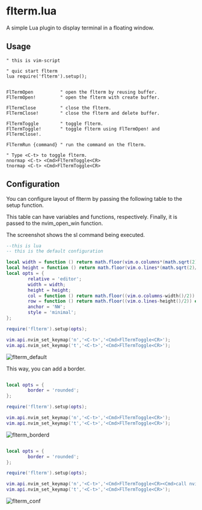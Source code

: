 # flterm.lua

A simple Lua plugin to display terminal in a floating window.

## Usage

~~~vim
" this is vim-script

" quic start flterm
lua require('flterm').setup();


FlTermOpen          " open the flterm by reusing buffer.
FlTermOpen!         " open the flterm with create buffer.

FlTermClose         " close the flterm.
FlTermClose!        " close the flterm and delete buffer.

FlTermToggle        " toggle flterm.
FlTermToggle!       " toggle flterm using FlTermOpen! and FlTermClose!.

FlTermRun {command} " run the command on the flterm.

" Type <C-t> to toggle flterm.
nnormap <C-t> <Cmd>FlTermToggle<CR>
tnormap <C-t> <Cmd>FlTermToggle<CR>
~~~

## Configuration

You can configure layout of flterm by passing the following table to the setup function.

This table can have variables and functions, respectively.
Finally, it is passed to the nvim_open_win function.

The screenshot shows the sl command being executed.

~~~lua
--this is lua
-- this is the default configuration

local width = function () return math.floor(vim.o.columns*(math.sqrt(2)/2)) end;
local height = function () return math.floor(vim.o.lines*(math.sqrt(2)/2)) end;
local opts = {
        relative = 'editor';
        width = width;
        height = height;
        col = function () return math.floor((vim.o.columns-width()/2)) end;
        row = function () return math.floor((vim.o.lines-height()/2)) end;
        anchor = 'NW';
        style = 'minimal';
};

require('flterm').setup(opts);

vim.api.nvim_set_keymap('n','<C-t>','<Cmd>FlTermToggle<CR>');
vim.api.nvim_set_keymap('t','<C-t>','<Cmd>FlTermToggle<CR>');
~~~

![flterm_default](https://user-images.githubusercontent.com/84013946/153116445-11aad054-56aa-450d-9d65-4ef79b38fdc9.png)

This way, you can add a border.

~~~lua

local opts = {
        border = 'rounded';
};

require('flterm').setup(opts);

vim.api.nvim_set_keymap('n','<C-t>','<Cmd>FlTermToggle<CR>');
vim.api.nvim_set_keymap('t','<C-t>','<Cmd>FlTermToggle<CR>');
~~~

![flterm_borderd](https://user-images.githubusercontent.com/84013946/153116434-5fee43cf-9342-4c96-afc5-bdccb38ab241.png)

~~~lua

local opts = {
        border = 'rounded';
};

require('flterm').setup(opts);

vim.api.nvim_set_keymap('n','<C-t>','<Cmd>FlTermToggle<CR><Cmd>call nvim_win_set_option(0,"winhilight","Normal:Normal,FloatBorder:VertSplit")<CR>');
vim.api.nvim_set_keymap('t','<C-t>','<Cmd>FlTermToggle<CR>');
~~~

![flterm_conf](https://user-images.githubusercontent.com/84013946/153116451-a75783c6-717a-4a66-b25b-21dfbf74fea0.png)
